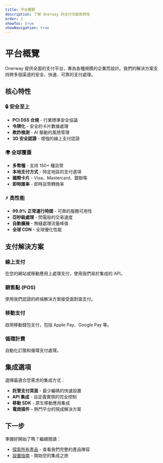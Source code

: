 ```yaml
---
title: 平台概覽
description: 了解 Onerway 的支付功能和特性
order: 2
showToc: true
showNavigation: true
---
```


# 平台概覽

Onerway 提供全面的支付平台，專為各種規模的企業而設計。我們的解決方案支持跨多個渠道的安全、快速、可靠的支付處理。

## 核心特性

### 🔒 安全至上

- **PCI DSS 合規** - 行業標準安全協議
- **令牌化** - 安全的卡片數據處理
- **欺詐檢測** - AI 驅動的風險管理
- **3D 安全認證** - 增強的線上支付認證

### 🌍 全球覆蓋

- **多幣種** - 支持 150+ 種貨幣
- **本地支付方式** - 特定地區的支付選項
- **國際卡片** - Visa、Mastercard、銀聯等
- **即時匯率** - 即時貨幣轉換率

### ⚡ 高性能

- **99.9% 正常運行時間** - 可靠的服務可用性
- **亞秒級處理** - 閃電般的交易速度
- **自動擴展** - 無縫處理流量峰值
- **全球 CDN** - 全球優化性能

## 支付解決方案

### 線上支付

在您的網站或移動應用上處理支付，使用我們易於集成的 API。

### 銷售點 (POS)

使用我們認證的終端解決方案接受面對面支付。

### 移動支付

啟用移動錢包支付，包括 Apple Pay、Google Pay 等。

### 循環計費

自動化訂閱和循環支付處理。

## 集成選項

選擇最適合您需求的集成方式：

- **託管支付頁面** - 最少編碼的快速設置
- **API 集成** - 自定義實現的完全控制
- **移動 SDK** - 原生移動應用集成
- **電商插件** - 熱門平台的現成解決方案

## 下一步

準備好開始了嗎？繼續閱讀：

- [探索所有產品](/mock/3.explore-all-products) - 查看我們完整的產品陣容
- [設置指南](/mock/set-up) - 開始您的集成之旅
